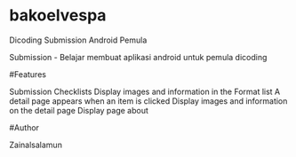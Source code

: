 # bakoelvespa

Dicoding Submission Android Pemula

Submission - Belajar membuat aplikasi android untuk pemula dicoding

#Features

Submission Checklists
 Display images and information in the Format list
 A detail page appears when an item is clicked
 Display images and information on the detail page
 Display page about

#Author

Zainalsalamun
